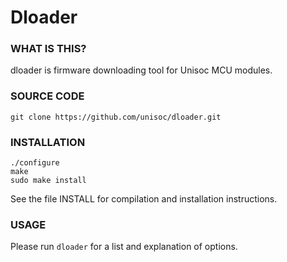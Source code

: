 # Dloader

### WHAT IS THIS?
dloader is firmware downloading tool for Unisoc MCU modules.

### SOURCE CODE

```shell
git clone https://github.com/unisoc/dloader.git
```

### INSTALLATION

```shell
./configure
make
sudo make install
```

See the file INSTALL for compilation and installation instructions.


### USAGE
Please run `dloader` for a list and explanation of options.

